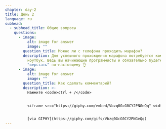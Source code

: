 ```yaml
---
chapter: day-2
title: День 2
language: ru
subhead:
  - subhead_title: Общие вопросы
    questions:
      - image:
          alt: image for answer
          image: ""
        question_title: Можно ли с телефона проходить марафон?
        description: Для успешного прохождения марафона потребуется компьютер или
          ноутбук. Ведь вы начинающие программисты и обязательно будете
          "верстать" по-настоящему 👌
      - image:
          alt: image for answer
          image: ""
        question_title: Как сделать комментарий?
        description: >-
          Нажмите <code>ctrl + /</code>


          <﻿iframe src="https://giphy.com/embed/Vbzq0GcG0CY2PNGeQq" width="480"  height="240" allowfullscreen></iframe>


          [via GIPHY](https://giphy.com/gifs/Vbzq0GcG0CY2PNGeQq)
---
```

